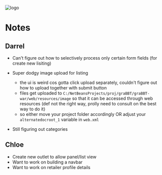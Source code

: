 ![logo](https://i.imgur.com/WtqFOwP.png)

# Notes

## Darrel
- Can't figure out how to selectively process only certain form fields (for create new lisiting)

- Super dodgy image upload for listing
	- the ui is weird cos gotta click upload separately, couldn't figure out how to upload together with submit button
	-  files get uploaded to `C:/NetBeansProjects/proj/graBBT/graBBT-war/web/resources/image` so that it can be accessed through web resources (def not the right way, prolly need to consult on the best way to do it)
	- so either move your project folder accordingly OR adjust your `alternatedocroot_1` variable in `web.xml`
- Still figuring out categories

## Chloe
- Create new outlet to allow panel/list view
- Want to work on building a navbar
- Want to work on retailer profile details
